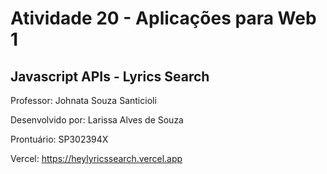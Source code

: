 # Atividade 20 - Aplicações para Web 1

## Javascript APIs - Lyrics Search

Professor: Johnata Souza Santicioli

Desenvolvido por: Larissa Alves de Souza

Prontuário: SP302394X

Vercel: https://heylyricssearch.vercel.app
